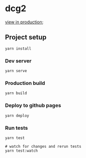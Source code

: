 # dcg2

[view in production](https://dcg.martynaselli.com);

## Project setup

```
yarn install
```

### Dev server

```
yarn serve
```

### Production build

```
yarn build
```

### Deploy to github pages

```
yarn deploy
```

### Run tests

```
yarn test

# watch for changes and rerun tests
yarn test:watch
```
